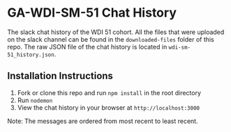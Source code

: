 # GA-WDI-SM-51 Chat History
The slack chat history of the WDI 51 cohort. All the files that were uploaded on the slack channel can be found in the `downloaded-files` folder of this repo. The raw JSON file of the chat history is located in `wdi-sm-51_history.json`.

## Installation Instructions
1. Fork or clone this repo and run `npm install` in the root directory
2. Run `nodemon`
3. View the chat history in your browser at `http://localhost:3000`

Note: The messages are ordered from most recent to least recent.
